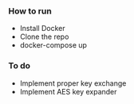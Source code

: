 ### How to run
- Install Docker
- Clone the repo
- docker-compose up

### To do
- Implement proper key exchange
- Implement AES key expander
